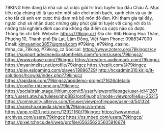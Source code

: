 79KING hiện đang là nhà cái cá cược giải trí trực tuyến top đầu Châu Á. Mục tiêu của chúng tôi là tạo nên một sân chơi minh bạch, xanh chín và uy tín cho tất cả anh em cược thủ đam mê bộ môn đỏ đen. Khi tham gia tại đây, người chơi sẽ nhận được những giây phút giải trí tuyệt vời cùng với đó là những trải nghiệm đỉnh cao mà không địa điểm cá cược nào có được.
Thông tin chi tiết:
Website: https://79king.cz/
Địa chỉ: 66b Hoàng Hoa Thám, Phường 10, Thành phố Đà Lạt, Lâm Đồng, Việt Nam
Phone: 0988347000
Email: kimxuanloc3857@gmail.com
#79king, #79king_casino, #nha_cai_79king, #79king_cz
Socical:
https://www.zotero.org/79kingcz/cv 
https://support.advancedcustomfields.com/forums/users/79kingcz/ 
https://www.pbase.com/79kingcz 
https://creators.audiomack.com/79kingcz 
https://myanimelist.net/profile/79kingcz 
https://replit.com/@79kingcz 
https://play.eslgaming.com/player/19896729/ 
http://hcxadmin310.kir.jp/it-solutions/hcxwiki/index.php?79kingcz 
https://rapidapi.com/79kingcz/api/demo-project71626/details 
https://conifer.rhizome.org/79kingcz 
https://socialtrain.stage.lithium.com/t5/user/viewprofilepage/user-id/41267 
http://users.atw.hu/tuleles/phpBB2/profile.php?mode=viewprofile&u=25215 
https://community.alteryx.com/t5/user/viewprofilepage/user-id/541324 
https://varecha.pravda.sk/profil/79kingcz/o-mne/ 
https://app.roll20.net/users/12921160/79kingcz 
https://www.metal-archives.com/users/79kingcz 
https://os.mbed.com/users/79kingcz/ 
https://pixel.tchncs.de/i/web/profile/656356205605916674 
